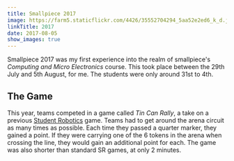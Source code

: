 ```yaml
---
title: Smallpiece 2017
image: https://farm5.staticflickr.com/4426/35552704294_5aa52e2ed6_k_d.jpg
linkTitle: 2017
date: 2017-08-05
show_images: true
---
```


Smallpiece 2017 was my first experience into the realm of smallpiece's _Computing and Micro Electronics_ course. This took place between the 29th July and 5th August, for me. The students were only around 31st to 4th.

## The Game 

This year, teams competed in a game called _Tin Can Rally_, a take on a previous [Student Robotics](/robotics) game. Teams had to get around the arena circuit as many times as possible. Each time they passed a quarter marker, they gained a point. If they were carrying one of the 6 tokens in the arena when crossing the line, they would gain an additional point for each. The game was also shorter than standard SR games, at only 2 minutes.   
